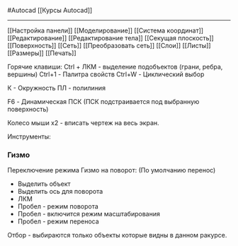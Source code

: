 #Autocad 
[[Курсы Autocad]]
__________
[[Настройка панели]]
[[Моделирование]]
[[Система координат]]
[[Редактирование]]
[[Редактирование тела]]
[[Секущая плоскость]]
[[Поверхность]]
[[Сеть]]
[[Преобразовать сеть]]
[[Слои]]
[[Листы]]
[[Размеры]]
[[Печать]]


Горячие клавиши:
Ctrl + ЛКМ - выделение подобъектов (грани, ребра, вершины)
Ctrl+1 - Палитра свойств
Ctrl+W - Циклический выбор


К - Окружность
ПЛ - полилиния


F6 - Динамическая ПСК (ПСК подстраивается под выбранную поверхность)

Колесо мыши х2 - вписать чертеж на весь экран.

Инструменты:


### Гизмо
Переключение режима Гизмо на поворот: (По умолчанию перенос)
- Выделить объект
- Выделить ось для поворота
- ЛКМ
- Пробел - режим поворота
- Пробел - включится режим масштабирования
- Пробел - режим переноса

Отбор - выбираются только объекты которые видны в данном ракурсе.
